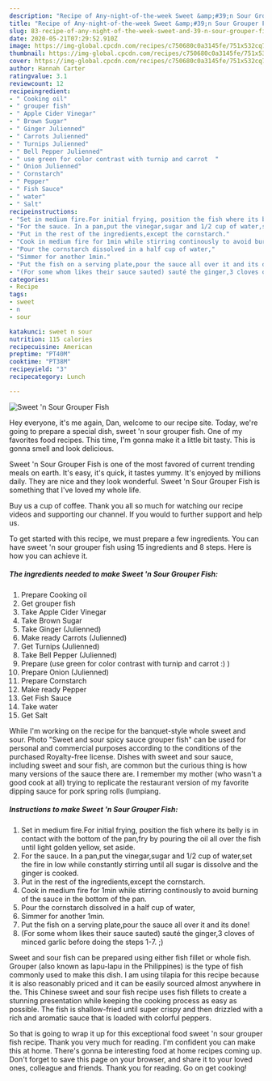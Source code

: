 ```yaml
---
description: "Recipe of Any-night-of-the-week Sweet &amp;#39;n Sour Grouper Fish"
title: "Recipe of Any-night-of-the-week Sweet &amp;#39;n Sour Grouper Fish"
slug: 83-recipe-of-any-night-of-the-week-sweet-and-39-n-sour-grouper-fish
date: 2020-05-21T07:29:52.910Z
image: https://img-global.cpcdn.com/recipes/c750680c0a3145fe/751x532cq70/sweet-n-sour-grouper-fish-recipe-main-photo.jpg
thumbnail: https://img-global.cpcdn.com/recipes/c750680c0a3145fe/751x532cq70/sweet-n-sour-grouper-fish-recipe-main-photo.jpg
cover: https://img-global.cpcdn.com/recipes/c750680c0a3145fe/751x532cq70/sweet-n-sour-grouper-fish-recipe-main-photo.jpg
author: Hannah Carter
ratingvalue: 3.1
reviewcount: 12
recipeingredient:
- " Cooking oil"
- " grouper fish"
- " Apple Cider Vinegar"
- " Brown Sugar"
- " Ginger Julienned"
- " Carrots Julienned"
- " Turnips Julienned"
- " Bell Pepper Julienned"
- " use green for color contrast with turnip and carrot  "
- " Onion Julienned"
- " Cornstarch"
- " Pepper"
- " Fish Sauce"
- " water"
- " Salt"
recipeinstructions:
- "Set in medium fire.For initial frying, position the fish where its belly is in contact with the bottom of the pan,fry by pouring the oil all over the fish until light golden yellow, set aside."
- "For the sauce. In a pan,put the vinegar,sugar and 1/2 cup of water,set the fire in low while constantly stirring until all sugar is dissolve and the ginger is cooked."
- "Put in the rest of the ingredients,except the cornstarch."
- "Cook in medium fire for 1min while stirring continously to avoid burning of the sauce in the bottom of the pan."
- "Pour the cornstarch dissolved in a half cup of water,"
- "Simmer for another 1min."
- "Put the fish on a serving plate,pour the sauce all over it and its done!"
- "(For some whom likes their sauce sauted) sauté the ginger,3 cloves of minced garlic before doing the steps 1-7. ;)"
categories:
- Recipe
tags:
- sweet
- n
- sour

katakunci: sweet n sour 
nutrition: 115 calories
recipecuisine: American
preptime: "PT40M"
cooktime: "PT38M"
recipeyield: "3"
recipecategory: Lunch

---
```



![Sweet &#39;n Sour Grouper Fish](https://img-global.cpcdn.com/recipes/c750680c0a3145fe/751x532cq70/sweet-n-sour-grouper-fish-recipe-main-photo.jpg)

Hey everyone, it's me again, Dan, welcome to our recipe site. Today, we're going to prepare a special dish, sweet &#39;n sour grouper fish. One of my favorites food recipes. This time, I'm gonna make it a little bit tasty. This is gonna smell and look delicious.

Sweet &#39;n Sour Grouper Fish is one of the most favored of current trending meals on earth. It's easy, it's quick, it tastes yummy. It's enjoyed by millions daily. They are nice and they look wonderful. Sweet &#39;n Sour Grouper Fish is something that I've loved my whole life.

Buy us a cup of coffee. Thank you all so much for watching our recipe videos and supporting our channel. If you would to further support and help us.


To get started with this recipe, we must prepare a few ingredients. You can have sweet &#39;n sour grouper fish using 15 ingredients and 8 steps. Here is how you can achieve it.

<!--inarticleads1-->

##### The ingredients needed to make Sweet &#39;n Sour Grouper Fish:

1. Prepare  Cooking oil
1. Get  grouper fish
1. Take  Apple Cider Vinegar
1. Take  Brown Sugar
1. Take  Ginger (Julienned)
1. Make ready  Carrots (Julienned)
1. Get  Turnips (Julienned)
1. Take  Bell Pepper (Julienned)
1. Prepare  (use green for color contrast with turnip and carrot :) )
1. Prepare  Onion (Julienned)
1. Prepare  Cornstarch
1. Make ready  Pepper
1. Get  Fish Sauce
1. Take  water
1. Get  Salt


While I&#39;m working on the recipe for the banquet-style whole sweet and sour. Photo &#34;Sweet and sour spicy sauce grouper fish&#34; can be used for personal and commercial purposes according to the conditions of the purchased Royalty-free license. Dishes with sweet and sour sauce, including sweet and sour fish, are common but the curious thing is how many versions of the sauce there are. I remember my mother (who wasn&#39;t a good cook at all) trying to replicate the restaurant version of my favorite dipping sauce for pork spring rolls (lumpiang. 

<!--inarticleads2-->

##### Instructions to make Sweet &#39;n Sour Grouper Fish:

1. Set in medium fire.For initial frying, position the fish where its belly is in contact with the bottom of the pan,fry by pouring the oil all over the fish until light golden yellow, set aside.
1. For the sauce. In a pan,put the vinegar,sugar and 1/2 cup of water,set the fire in low while constantly stirring until all sugar is dissolve and the ginger is cooked.
1. Put in the rest of the ingredients,except the cornstarch.
1. Cook in medium fire for 1min while stirring continously to avoid burning of the sauce in the bottom of the pan.
1. Pour the cornstarch dissolved in a half cup of water,
1. Simmer for another 1min.
1. Put the fish on a serving plate,pour the sauce all over it and its done!
1. (For some whom likes their sauce sauted) sauté the ginger,3 cloves of minced garlic before doing the steps 1-7. ;)


Sweet and sour fish can be prepared using either fish fillet or whole fish. Grouper (also known as lapu-lapu in the Philippines) is the type of fish commonly used to make this dish. I am using tilapia for this recipe because it is also reasonably priced and it can be easily sourced almost anywhere in the. This Chinese sweet and sour fish recipe uses fish fillets to create a stunning presentation while keeping the cooking process as easy as possible. The fish is shallow-fried until super crispy and then drizzled with a rich and aromatic sauce that is loaded with colorful peppers. 

So that is going to wrap it up for this exceptional food sweet &#39;n sour grouper fish recipe. Thank you very much for reading. I'm confident you can make this at home. There's gonna be interesting food at home recipes coming up. Don't forget to save this page on your browser, and share it to your loved ones, colleague and friends. Thank you for reading. Go on get cooking!
